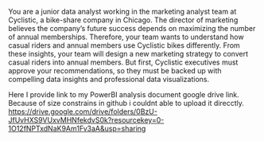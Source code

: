 You are a junior data analyst working in the marketing analyst team at Cyclistic, a bike-share company 
in Chicago. The director of marketing believes the company’s future success depends on maximizing 
the number of annual memberships. Therefore, your team wants to understand how casual riders and 
annual members use Cyclistic bikes differently. From these insights, your team will design a new 
marketing strategy to convert casual riders into annual members. But first, Cyclistic executives must 
approve your recommendations, so they must be backed up with compelling data insights and 
professional data visualizations.


Here I provide link to my PowerBI analysis document google drive link. Because of size constrains in github i couldnt able to upload it direcctly.
  https://drive.google.com/drive/folders/0BzU-JfUvHXS9VUxvMHNfekdvS0k?resourcekey=0-1O12fNPTxdNaK9Am1Fv3aA&usp=sharing

